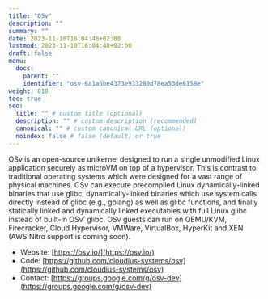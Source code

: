 ```yaml
---
title: "OSv"
description: ""
summary: ""
date: 2023-11-10T16:04:48+02:00
lastmod: 2023-11-10T16:04:48+02:00
draft: false
menu:
  docs:
    parent: ""
    identifier: "osv-6a1a6be4373e933280d78ea53de6158e"
weight: 810
toc: true
seo:
  title: "" # custom title (optional)
  description: "" # custom description (recommended)
  canonical: "" # custom canonical URL (optional)
  noindex: false # false (default) or true
---
```


OSv is an open-source unikernel designed to run a single unmodified Linux application securely as microVM on top of a hypervisor.
This is contrast to traditional operating systems which were designed for a vast range of physical machines.
OSv can execute precompiled Linux dynamically-linked binaries that use glibc, dynamically-linked binaries which use system calls directly instead of glibc (e.g., golang) as well as glibc functions, and finally statically linked and dynamically linked executables with full Linux glibc instead of built-in OSv’ glibc.
OSv guests can run on QEMU/KVM, Firecracker, Cloud Hypervisor, VMWare, VirtualBox, HyperKit and XEN (AWS Nitro support is coming soon).

- Website: [https://osv.io/](https://osv.io/)
- Code: [https://github.com/cloudius-systems/osv](https://github.com/cloudius-systems/osv)
- Contact: [https://groups.google.com/g/osv-dev](https://groups.google.com/g/osv-dev)
